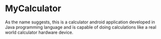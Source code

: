 # MyCalculator
As the name suggests, this is a calculator android application developed in Java programming language and is capable of doing calculations like a real world calculator hardware device.
